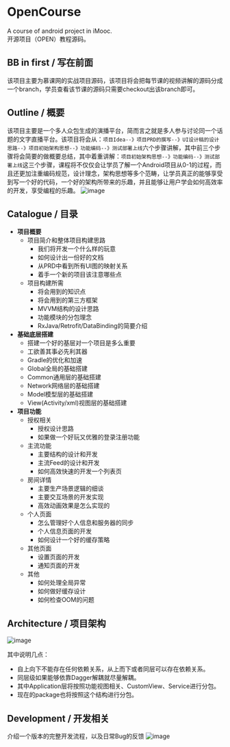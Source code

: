 # OpenCourse
A course of android project in iMooc.  
开源项目（OPEN）教程源码。

## BB in first / 写在前面
  该项目主要为慕课网的实战项目源码，该项目将会把每节课的视频讲解的源码分成一个branch，学员查看该节课的源码只需要checkout出该branch即可。
  
## Outline / 概要
  该项目主要是一个多人众包生成的演播平台，简而言之就是多人参与讨论同一个话题的文字直播平台。该项目将会从：`项目Idea--》项目PRD的撰写--》UI设计稿的设计思路--》项目初始架构思想--》功能编码--》测试部署上线`六个步骤讲解，其中前三个步骤将会简要的做概要总结，其中着重讲解：`项目初始架构思想--》功能编码--》测试部署上线`这三个步骤，课程将不仅仅会让学员了解一个Android项目从0-1的过程，而且还更加注重编码规范，设计理念，架构思想等多个范畴，让学员真正的能够享受到写一个好的代码，一个好的架构所带来的乐趣，并且能够让用户学会如何高效率的开发，享受编程的乐趣。
  ![image](https://cloud.githubusercontent.com/assets/14801837/20389581/3c874980-ad05-11e6-8963-fba44c7cece6.png)


## Catalogue / 目录
>
* **项目概要**
  * 项目简介和整体项目构建思路
    * 我们将开发一个什么样的玩意
    * 如何设计出一份好的文档
    * 从PRD中看到所有UI图的映射关系
    * 着手一个新的项目该注意哪些点
  * 项目构建所需
    * 将会用到的知识点
    * 将会用到的第三方框架
    * MVVM结构的设计思路
    * 功能模块的分包理念
    * RxJava/Retrofit/DataBinding的简要介绍
* **基础底层搭建**
  * 搭建一个好的基层对一个项目是多么重要
  * 工欲善其事必先利其器
  * Gradle的优化和加速
  * Global全局的基础搭建
  * Common通用层的基础搭建
  * Network网络层的基础搭建
  * Model模型层的基础搭建
  * View(Activity/xml)视图层的基础搭建
* **项目功能**
  * 授权相关
    * 授权设计思路
    * 如果做一个好玩又优雅的登录注册功能
  * 主流功能
    * 主要结构的设计和开发
    * 主流Feed的设计和开发
    * 如何高效快速的开发一个列表页
  * 房间详情
    * 主要生产场景逻辑的细谈
    * 主要交互场景的开发实现
    * 高效动画效果是怎么实现的
  * 个人页面
    * 怎么管理好个人信息和服务器的同步
    * 个人信息页面的开发
    * 如何设计一个好的缓存策略
  * 其他页面
    * 设置页面的开发
    * 通知页面的开发
  * 其他
    * 如何处理全局异常
    * 如何做好缓存设计
    * 如何检查OOM的问题
    
## Architecture / 项目架构
![image](https://cloud.githubusercontent.com/assets/14801837/20388753/57605444-ad01-11e6-8895-6469ca80bd52.png)

其中说明几点：
- 自上向下不能存在任何依赖关系，从上而下或者同层可以存在依赖关系。
- 同层级如果能够依靠Dagger解耦就尽量解耦。
- 其中Application层将按照功能视图相关、CustomView、Service进行分包。
- 现在的package也将按照这个结构进行分包。


## Development / 开发相关
介绍一个版本的完整开发流程，以及日常Bug的反馈
![image](https://cloud.githubusercontent.com/assets/14801837/20388870/d1637b2c-ad01-11e6-81f2-19b270cd04b3.png)


